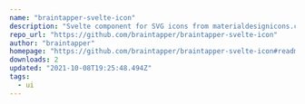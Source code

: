 ```yaml
---
name: "braintapper-svelte-icon"
description: "Svelte component for SVG icons from materialdesignicons.com"
repo_url: "https://github.com/braintapper/braintapper-svelte-icon"
author: "braintapper"
homepage: "https://github.com/braintapper/braintapper-svelte-icon#readme"
downloads: 2
updated: "2021-10-08T19:25:48.494Z"
tags: 
  - ui
---
```

